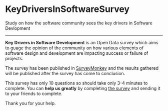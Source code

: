 # KeyDriversInSoftwareSurvey
Study on how the software community sees the key drivers in Software Devlopment

----------

**Key Drivers in Software Development** is an Open Data survey which aims to guage the opinion of the community on how various elements of software design and development are impacting success or failure of projects.

The survey has been published in [SurveyMonkey](https://www.surveymonkey.co.uk/r/XWYWXXG) and the results gathered will be published after the survey has come to conclusion.

This survey has only 10 questions so should take only 3-4 minutes to complete. You can **help us greatly** by completing [the survey](https://www.surveymonkey.co.uk/r/XWYWXXG) and sending it to your friends to complete.

Thank you for your help.


